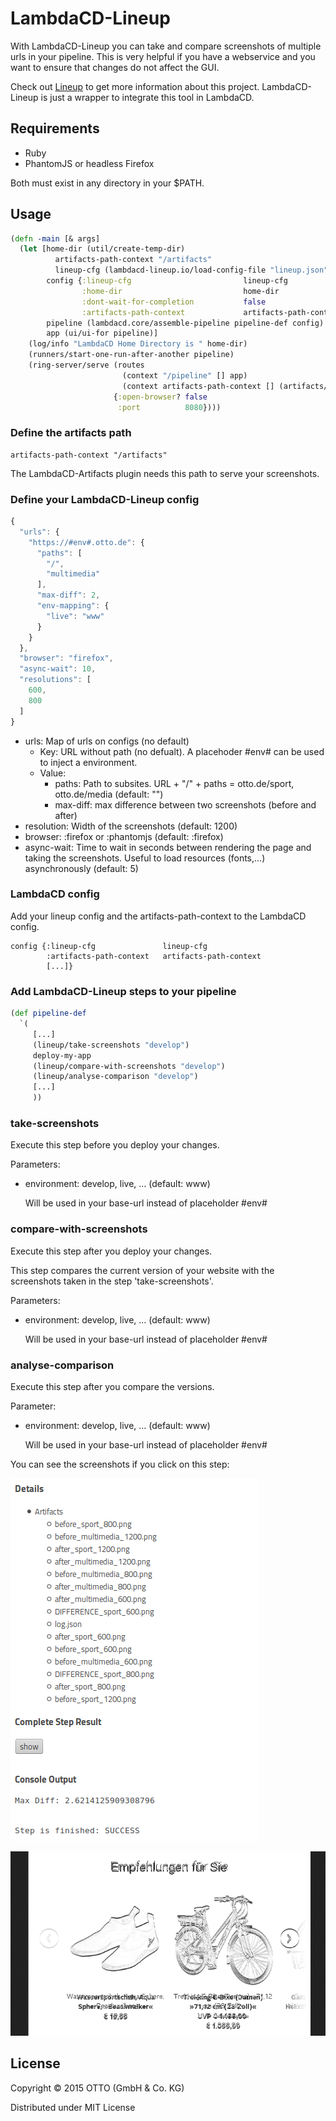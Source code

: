 # LambdaCD-Lineup

With LambdaCD-Lineup you can take and compare screenshots of multiple urls in your pipeline. This is very helpful if you have a webservice and you want to ensure that changes do not affect the GUI.

Check out [Lineup](https://github.com/otto-de/lineup) to get more information about this project.
LambdaCD-Lineup is just a wrapper to integrate this tool in LambdaCD.

## Requirements
* Ruby
* PhantomJS or headless Firefox

Both must exist in any directory in your $PATH.
## Usage

```clojure
(defn -main [& args]
  (let [home-dir (util/create-temp-dir)
          artifacts-path-context "/artifacts"
          lineup-cfg (lambdacd-lineup.io/load-config-file "lineup.json")
        config {:lineup-cfg                         lineup-cfg
                :home-dir                           home-dir
                :dont-wait-for-completion           false
                :artifacts-path-context             artifacts-path-context}
        pipeline (lambdacd.core/assemble-pipeline pipeline-def config)
        app (ui/ui-for pipeline)]
    (log/info "LambdaCD Home Directory is " home-dir)
    (runners/start-one-run-after-another pipeline)
    (ring-server/serve (routes
                         (context "/pipeline" [] app)
                         (context artifacts-path-context [] (artifacts/artifact-handler-for pipeline)))
                       {:open-browser? false
                        :port          8080})))
```

### Define the artifacts path
```
artifacts-path-context "/artifacts"
```
The LambdaCD-Artifacts plugin needs this path to serve your screenshots.

### Define your LambdaCD-Lineup config
```javascript
{
  "urls": {
    "https://#env#.otto.de": {
      "paths": [
        "/",
        "multimedia"
      ],
      "max-diff": 2,
      "env-mapping": {
        "live": "www"
      }
    }
  },
  "browser": "firefox",
  "async-wait": 10,
  "resolutions": [
    600,
    800
  ]
}
```
* urls: Map of urls on configs (no default)
  * Key: URL without path (no defualt). A placehoder #env# can be used to inject a environment.
  * Value:
    * paths: Path to subsites. URL + "/" + paths = otto.de/sport, otto.de/media (default: "")
    * max-diff: max difference between two screenshots (before and after)
* resolution: Width of the screenshots (default: 1200)
* browser: :firefox or :phantomjs (default: :firefox)
* async-wait: Time to wait in seconds between rendering the page and taking the screenshots. Useful to load resources (fonts,...) asynchronously (default: 5)

### LambdaCD config
Add your lineup config and the artifacts-path-context to the LambdaCD config.

```
config {:lineup-cfg               lineup-cfg
        :artifacts-path-context   artifacts-path-context
        [...]}
```
### Add LambdaCD-Lineup steps to your pipeline
```clojure
(def pipeline-def
  `(
     [...]
     (lineup/take-screenshots "develop")
     deploy-my-app
     (lineup/compare-with-screenshots "develop")
     (lineup/analyse-comparison "develop")
     [...]
     ))
```

### take-screenshots
Execute this step before you deploy your changes.

Parameters:
* environment: develop, live, ... (default: www)

  Will be used in your base-url instead of placeholder #env#
### compare-with-screenshots
Execute this step after you deploy your changes.

This step compares the current version of your website with the screenshots taken in the step 'take-screenshots'.

Parameters:
* environment: develop, live, ... (default: www)

  Will be used in your base-url instead of placeholder #env#
### analyse-comparison
Execute this step after you compare the versions.

Parameter:
* environment: develop, live, ... (default: www)

  Will be used in your base-url instead of placeholder #env#

You can see the screenshots if you click on this step:

![ScreenShot](/doc/images/lambdacd-lineup-1.png)

![ScreenShot](/doc/images/lambdacd-lineup-2.png)

## License

Copyright © 2015 OTTO (GmbH & Co. KG)

Distributed under MIT License
